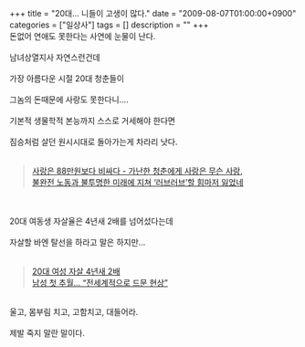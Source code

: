 +++
title = "20대... 니들이 고생이 많다."
date = "2009-08-07T01:00:00+0900"
categories = ["일상사"]
tags = []
description = ""
+++
<span class="copyright_entry" style="display:block;" title="20대... 니들이 고생이 많다.@@**@@http://shed.egloos.com/1936126"></span>돈없어 연애도 못한다는 사연에 눈물이 난다.
<br>
<br>남녀상열지사 자연스런건데
<br>
<br>가장 아름다운 시절 20대 청춘들이
<br>
<br>그놈의 돈때문에 사랑도 못한다니....
<br>
<br>기본적 생물학적 본능까지 스스로 거세해야 한다면
<br>
<br>짐승처럼 살던 원시시대로 돌아가는게 차라리 낫다.
<br>
<br>
<a title="" href="http://h21.hani.co.kr/arti/cover/cover_general/25496.html"></a>
<blockquote>
 <a title="" href="http://h21.hani.co.kr/arti/cover/cover_general/25496.html">사랑은 88만원보다 비싸다 - 가난한 청춘에게 사랑은 무슨 사랑,<br>불완전 노동과 불투명한 미래에 지쳐 ‘러브러브’할 힘마저 잃었네</a>
 <br>
</blockquote>
<br>
<br>20대 여동생 자살율은 4년새 2배를 넘어섰다는데
<br>
<br>자살할 바엔 탈선을 하라고 말은 하지만...
<br>
<br>
<blockquote>
 <a href="http://www.munhwa.com/news/view.html?no=2009080501071027310002">20대 여성 자살 4년새 2배<br>남성 첫 추월… “전세계적으로 드문 현상”</a>
</blockquote>
<br>울고, 몸부림 치고, 고함치고, 대들어라.
<br>
<br>제발 죽지 말란 말이다.
<br> 
<!--
       <rdf:RDF xmlns:rdf="http://www.w3.org/1999/02/22-rdf-syntax-ns#"
		    xmlns:dc="http://purl.org/dc/elements/1.1/"
		    xmlns:trackback="http://madskills.com/public/xml/rss/module/trackback/">
       <rdf:Description
	        rdf:about="http://shed.egloos.com/1936126"
	        dc:identifier="http://shed.egloos.com/1936126"
	        dc:title="20대... 니들이 고생이 많다."
	        trackback:ping="http://shed.egloos.com/tb/1936126"/>
       </rdf:RDF>
       -->

<ul></ul>